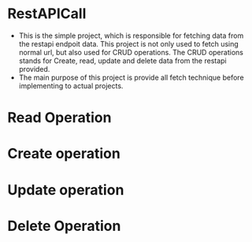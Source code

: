 # RestAPICall 
- This is the simple project, which is responsible for fetching data from the restapi endpoit data. This project is not only used to fetch using normal url, but also used for CRUD operations. The CRUD operations stands for  Create, read, update and delete data from the restapi provided. 
- The main purpose of this project is provide all fetch technique before implementing to actual projects. 

# Read Operation
# Create operation
# Update operation
# Delete Operation
